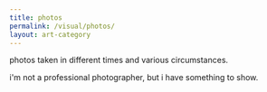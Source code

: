 ```yaml
---
title: photos
permalink: /visual/photos/
layout: art-category
---
```


photos taken in different times and various circumstances.

i'm not a professional photographer, but i have something to show.
